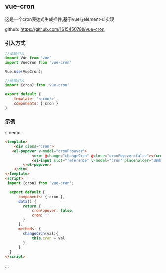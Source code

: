 
## vue-cron

这是一个cron表达式生成插件,基于vue与element-ui实现

github: https://github.com/1615450788/vue-cron

### 引入方式
```js
//全局引入
import Vue from 'vue'
import VueCron from 'vue-cron'

Vue.use(VueCron);

//局部引入
import {cron} from 'vue-cron'

export default {
    template: '<cron/>',
    components: { cron }
}
```

### 示例
:::demo
```html
<template>
    <div class="cron">
   <el-popover v-model="cronPopover">
            <cron @change="changeCron" @close="cronPopover=false"></cron>
            <el-input slot="reference" v-model="cron" placeholder="请输入定时策略"></el-input>
        </el-popover>
    </div>
</template>
<script>
 import {cron} from 'vue-cron';

  export default {
      components: { cron },
      data() {
        return {
            cronPopover: false,
            cron: ''
        }
      },
      methods: {
        changeCron(val){
            this.cron = val
        }
      }
  }
</script>
```
:::

